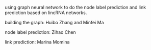 using graph neural network to do the node label prediction and link prediction based on lincRNA networks.

building the graph: Huibo Zhang and Minfei Ma

node label prediction: Zihao Chen

link prediction: Marina Momina 
